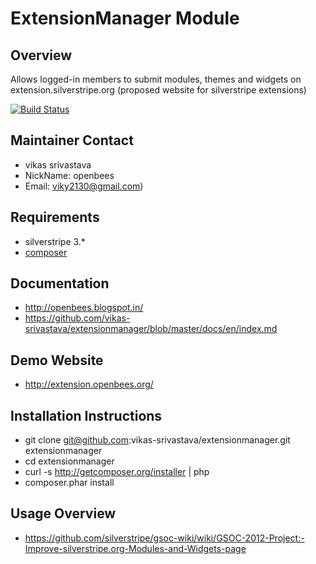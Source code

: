 # ExtensionManager Module

## Overview

Allows logged-in members to submit modules, themes and widgets on
extension.silverstripe.org (proposed website for silverstripe extensions)

[![Build Status](https://secure.travis-ci.org/vikas-srivastava/extensionmanager.png?branch=master)](http://travis-ci.org/vikas-srivastava/extensionmanager)

## Maintainer Contact

 * vikas srivastava
 * NickName: openbees
 * Email: viky2130@gmail.com)

## Requirements

 * silverstripe 3.*
 * [composer](https://github.com/composer/composer)

## Documentation

 * http://openbees.blogspot.in/
 * https://github.com/vikas-srivastava/extensionmanager/blob/master/docs/en/index.md

## Demo Website

 * http://extension.openbees.org/

## Installation Instructions

 * git clone git@github.com:vikas-srivastava/extensionmanager.git extensionmanager
 * cd extensionmanager
 * curl -s http://getcomposer.org/installer | php
 * composer.phar install

## Usage Overview

 * https://github.com/silverstripe/gsoc-wiki/wiki/GSOC-2012-Project:-Improve-silverstripe.org-Modules-and-Widgets-page